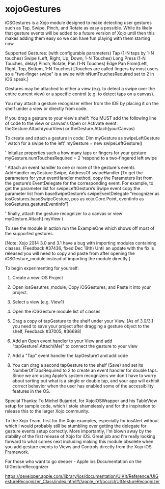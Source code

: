 xojoGestures 
============

iOSGestures is a Xojo module designed to make detecting user gestures such as
Tap, Swipe,  Pinch, and Rotate as easy a possible.   While its likely that gesture
events will be added to a future version of Xojo until then this makes adding them
easy so we can have fun playing with them starting now.

Supported Gestures:  (with configurable parameters)
Tap (1-N taps by 1-N touches)
Swipe (Left, Right, Up, Down, 1-N Touches)
Long Press (1-N Touches, delay)
Pinch, Rotate, Pan (1-N Touches)
Edge Pan From(Left, Right, Top, Bottom, 1-N Touches)
[Touches are called fingers by most users so a "two-finger swipe" is a swipe with nNumTouchesRequired set to 2 in iOS speak.]

Gestures may be attached to either a view (e.g. to detect a swipe over the entire
current view) or a specific control (e.g. to detect taps on a canvas).

You may attach a gesture recognizer either from the IDE by placing it on the shelf under
a view or directly from code.  

If you drag a gesture to your view's shelf:
You MUST add the following line of code to the view or canvas's Open or Activate event:
theGesture.Attach(yourView)
or 
theGesture.Attach(yourCanvas)

To create and attach a gesture in code:
Dim myGesture as swipeLeftGesture   ' watch for a swipe to the left'
myGesture = new swipeLeftGesture() 

' Initalize properties such a how many taps or fingers for your gesture
myGesture.numTouchesRequired = 2 'respond to a two-fingered left swipe

' Attach an event handler to one or more of the gesture's events
AddHandler myGesture.Swipe, AddressOf swipeHandler
[To get the parameters for your eventHandler method, copy the Parameters list
from the gesture’s EventDelegate for the corresponding event.
For example, to get the parameter list for swipeLeftGesture’s Swipe event
copy the parameter list from baseSwipeGesture’s swipeEventDelegate
“recognizer as iosGestures.baseSwipeGesture, pos as xojo.Core.Point, eventInfo as iosGestures.gestureEventInfo”]

' finally, attach the gesture recognizer to a canvas or view
myGesture.Attach( myView )

To see the module in action run the ExampleOne which shows off most of the supported gestures.

[Note: Xojo 2014 3.0 and 3.1 have a bug with importing modules containing classes. (Feedback #37436, fixed Dec 19th)
Until an update with the fix is released you will need to copy and paste
from after opening the iOSGesture_module instead of importing the module directly.]

To begin experimenting for yourself:
1) Create a new iOS Project
2) Open iosGesutres_module, Copy iOSGestures, and Paste it into your project.
3) Select a view (e.g. View1)
4) Open the iOSGesture module list of classes
5) Drag a copy of tapGesture to the shelf under your View.
[As of 3.0/3.1 you need to save your project after dragging a gesture object to the shelf, Feedback #37005, #36698]
6) Add an Open event handler to your View and add "tapGesture1.Attach(Me)" to connect the gesture to your view
7) Add a "Tap" event handler the tapGesture1 and add code

8) You can drag a second tapGesture to the shelf (Save) and set its NumberOfTapsRequired
to 2 to create an event handler for double taps.  Since we are using Apple's system
recognizers we don't have to worry about sorting out what is a single or double tap,
and your app will exhibit correct behavior when the user has enabled some
of the accessibility features in the OS.

Special Thanks:
To Michel Bujardet, for XojoiOSWrapper and his TableView setup for sample code, which I
stole shamelessly and for the inspiration to release this to the larger Xojo community.

To the Xojo Team, first for the Xojo examples, especially for iosAlert without which I
would probably still be stumbling over getting the delegate for gesture events setup
correctly. More importantly, I'm blown away by the stability of the first release of
Xojo for iOS.  Great job and I'm really looking forward to what comes next including
making this module obsolete when you add gesture events to Views and Controls
directly from the Xojo iOS Framework.

For those who want to go deeper - Apple ios Documentation on the UIGestureRecognizer

https://developer.apple.com/library/ios/documentation/UIKit/Reference/UIGestureRecognizer_Class/index.html#//apple_ref/occ/cl/UIGestureRecognizer